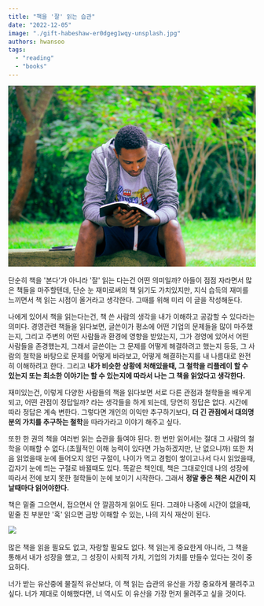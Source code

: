 ```yaml
---
title: "책을 '잘' 읽는 습관"
date: "2022-12-05"
image: "./gift-habeshaw-er0dgeg1wqy-unsplash.jpg"
authors: hwansoo
tags:
  - "reading"
  - "books"
---
```

![featured image](./gift-habeshaw-er0dgeg1wqy-unsplash.jpg)

단순히 책을 '본다'가 아니라 '잘' 읽는 다는건 어떤 의미일까? 아들이 점점 자라면서 많은 책들을 마주할텐데, 단순 눈 재미로써의 책 읽기도 가치있지만, 지식 습득의 재미를 느끼면서 책 읽는 시점이 올거라고 생각한다. 그때를 위해 미리 이 글을 작성해둔다.

나에게 있어서 책을 읽는다는건, 책 쓴 사람의 생각을 내가 이해하고 공감할 수 있다라는 의미다. 경영관련 책들을 읽다보면, 글쓴이가 평소에 어떤 기업의 문제들을 많이 마주했는지, 그리고 주변의 어떤 사람들과 환경에 영향을 받았는지, 그가 경영에 있어서 어떤 사람들을 존경했는지, 그래서 글쓴이는 그 문제를 어떻게 해결하려고 했는지 등등, 그 사람의 철학을 바탕으로 문제를 어떻게 바라보고, 어떻게 해결하는지를 내 나름대로 완전히 이해하려고 한다. 그리고 **내가 비슷한 상황에 처해있을때, 그 철학을 리플레이 할 수 있는지 또는 최소한 이야기는 할 수 있는지에 따라서 나는 그 책을 읽었다고 생각한다.**

재미있는건, 이렇게 다양한 사람들의 책을 읽다보면 서로 다른 관점과 철학들을 배우게 되고, 어떤 관점이 정답일까? 라는 생각들을 하게 되는데, 당연히 정답은 없다. 시간에 따라 정답은 계속 변한다. 그렇다면 개인의 이익만 추구하기보다, **더 긴 관점에서 대의명분의 가치를 추구하는 철학**을 따라가라고 이야기 해주고 싶다.

또한 한 권의 책을 여러번 읽는 습관을 들여야 된다. 한 번만 읽어서는 절대 그 사람의 철학을 이해할 수 없다.(초월적인 이해 능력이 있다면 가능하겠지만, 난 없으니까) 또한 처음 읽었을때 눈에 들어오지 않던 구절이, 나이가 먹고 경험이 쌓이고나서 다시 읽었을때, 갑자기 눈에 띄는 구절로 바뀔때도 있다. 똑같은 책인데, 책은 그대로인데 나의 성장에 따라서 전에 보지 못한 철학들이 눈에 보이기 시작한다. 그래서 **정말 좋은 책은 시간이 지날때마다 읽어야한다.**

책은 밑줄 그으면서, 접으면서 안 깔끔하게 읽어도 된다. 그래야 나중에 시간이 없을때, 밑줄 친 부분만 '훅' 읽으면 금방 이해할 수 있는, 나의 지식 재산이 된다.

[![](https://hwansookim.files.wordpress.com/2022/12/img_7374.jpeg?w=768)](https://hwansookim.files.wordpress.com/2022/12/img_7374.jpeg)

많은 책을 읽을 필요도 없고, 자랑할 필요도 없다. 책 읽는게 중요한게 아니라, 그 책을 통해서 내가 성장을 했고, 그 성장이 사회적 가치, 기업의 가치를 만들수 있다는 것이 중요하다.

너가 받는 유산중에 물질적 유산보다, 이 책 읽는 습관의 유산을 가장 중요하게 물려주고 싶다. 너가 제대로 이해했다면, 너 역시도 이 유산을 가장 먼저 물려주고 싶을 것이다.
